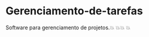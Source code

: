 # Gerenciamento-de-tarefas
Software para gerenciamento de projetos.:boom:
:collision::boom:
:collision:
